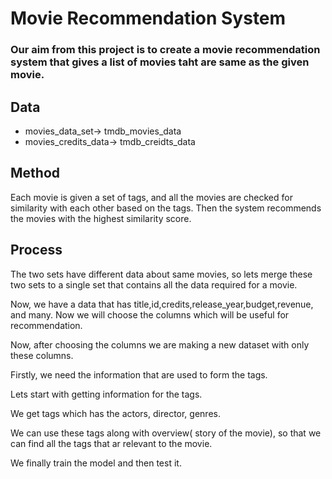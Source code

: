 # Movie Recommendation System

### Our aim from this project is to create a movie recommendation system that gives a list of movies taht are same as the given movie.

## Data

* movies_data_set-> tmdb_movies_data
* movies_credits_data-> tmdb_creidts_data
  
## Method

Each movie is given a set of tags, and all the movies are checked for similarity with each other based on the tags. Then the system recommends the movies with the highest similarity score.

## Process

The two sets have different data about same movies, so lets merge these two sets to a single set that contains all the data required for a movie.

Now, we have a data that has title,id,credits,release_year,budget,revenue, and many. Now we will choose the columns which will be useful for recommendation.

Now, after choosing the columns we are making a new dataset with only these columns.

Firstly, we need the information that are used to form the tags. 

Lets start with getting information for the tags. 

We get tags which has the actors, director, genres. 

We can use these tags along with overview( story of the movie), so that we can find all the tags that ar relevant to the movie.

We finally train the model and then test it.

